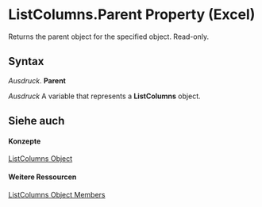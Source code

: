 
# ListColumns.Parent Property (Excel)

Returns the parent object for the specified object. Read-only.


## Syntax

 _Ausdruck_. **Parent**

 _Ausdruck_ A variable that represents a **ListColumns** object.


## Siehe auch


#### Konzepte


[ListColumns Object](c1b8aff0-3049-df58-ce1f-0c5e4bddc467.md)
#### Weitere Ressourcen


[ListColumns Object Members](http://msdn.microsoft.com/library/2dd633da-ebc3-6b7c-e002-0571f88b48c4%28Office.15%29.aspx)